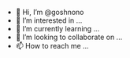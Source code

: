 - 👋 Hi, I’m @goshnono
- 👀 I’m interested in ...
- 🌱 I’m currently learning ...
- 💞️ I’m looking to collaborate on ...
- 📫 How to reach me ...

<!---
goshnono/goshnono is a ✨ special ✨ repository because its `README.md` (this file) appears on your GitHub profile.
You can click the Preview link to take a look at your changes.
--->
